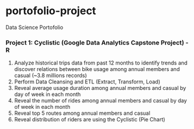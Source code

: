 # portofolio-project
Data Science Portofolio

### Project 1: Cyclistic (Google Data Analytics Capstone Project) - R
  1. Analyze historical trips data from past 12 months to identify trends and discover relations between
     bike usage among annual members and casual (~3.8 millions records)
  2. Perform Data Cleansing and ETL (Extract, Transform, Load)
  3. Reveal average usage duration among annual members and casual by day of week in each month
  4. Reveal the number of rides among annual members and casual by day of week in each month
  5. Reveal top 5 routes among annual members and casual
  6. Reveal distribution of riders are using the Cyclistic (Pie Chart)
